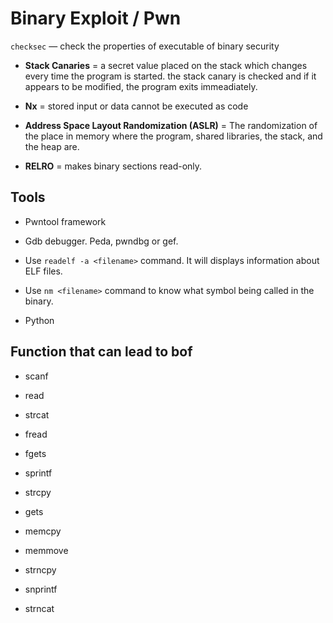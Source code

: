 # Binary Exploit / Pwn

`checksec` — check the properties of executable of binary security

- **Stack Canaries** = a secret value placed on the stack which changes every time the program is started. the stack canary is checked and if it appears to be modified, the program exits immeadiately.

- **Nx** = stored input or data cannot be executed as code

- **Address Space Layout Randomization (ASLR)** = The randomization of the place in memory where the program, shared libraries, the stack, and the heap are.

- **RELRO** = makes binary sections read-only.

## Tools

- Pwntool framework

- Gdb debugger. Peda, pwndbg or gef.

- Use `readelf -a <filename>`  command. It will displays information about ELF files.

- Use `nm <filename>`  command to know what symbol being called in the binary.

- Python

## Function that can lead to bof

- scanf

- read

- strcat

- fread

- fgets

- sprintf

- strcpy

- gets

- memcpy

- memmove

- strncpy

- snprintf

- strncat